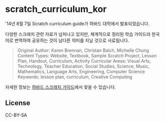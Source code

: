 scratch_curriculum_kor
======================

'14년 8월 7일 Scratch curriculum guide가 하바드 대학에서 발표되었습니다.

다양한 스크래치 관련 자료가 넘처나고 있지만, 체계적으로 정리된 학습 가이드라 한국어로 번역하여 공유하는 것이 남다른 의미를 지닐 것으로 사료됩니다. 

>Original Author: Karen Brennan, Christan Balch, Michelle Chung
>Content Types: Website, Textbook, Sample Scratch Project, Lesson Plan, Handout, Curriculum, Activity
>Curricular Areas: Visual Arts, Technology, Teacher Education, Social Studies, Science, Music, Mathematics, Language Arts, Engineering, Computer Science
>Keywords: lesson plan, curriculum, Creative Computing

자세한 정보는 [하바드 스크래치 가이드]에서 찾을 수 있습니다.

License
----
CC-BY-SA

[하바드 스크래치 가이드]:http://scratched.gse.harvard.edu/guide/

